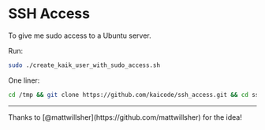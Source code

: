 SSH Access
==========

To give me sudo access to a Ubuntu server.

Run:

```sh
sudo ./create_kaik_user_with_sudo_access.sh
```

One liner:
```sh
cd /tmp && git clone https://github.com/kaicode/ssh_access.git && cd ssh_access && ./create_kaik_user_with_sudo_access.sh && echo 'Kai has access' && cd .. && rm -r ssh_access
```
<hr/>
Thanks to [@mattwillsher](https://github.com/mattwillsher) for the idea!
